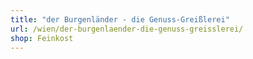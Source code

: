 ```yaml
---
title: "der Burgenländer - die Genuss-Greißlerei"
url: /wien/der-burgenlaender-die-genuss-greisslerei/
shop: Feinkost
---
```

